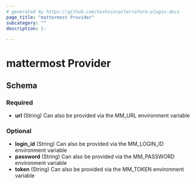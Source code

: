 ```yaml
---
# generated by https://github.com/hashicorp/terraform-plugin-docs
page_title: "mattermost Provider"
subcategory: ""
description: |-
  
---
```


# mattermost Provider





<!-- schema generated by tfplugindocs -->
## Schema

### Required

- **url** (String) Can also be provided via the MM_URL environment variable

### Optional

- **login_id** (String) Can also be provided via the MM_LOGIN_ID environment variable
- **password** (String) Can also be provided via the MM_PASSWORD environment variable
- **token** (String) Can also be provided via the MM_TOKEN environment variable
